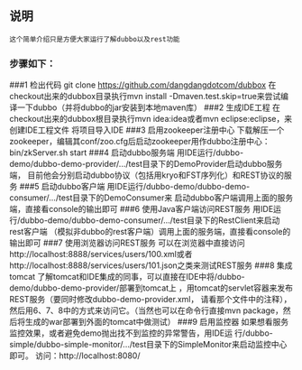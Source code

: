 ## 说明
	这个简单介绍只是方便大家运行了解dubbo以及rest功能

### 步骤如下：

###1 检出代码
	git clone https://github.com/dangdangdotcom/dubbox
	在checkout出来的dubbox目录执行mvn install -Dmaven.test.skip=true来尝试编译一下dubbo（并将dubbo的jar安装到本地maven库）
###2 生成IDE工程
	在checkout出来的dubbox根目录执行mvn idea:idea或者mvn eclipse:eclipse，来创建IDE工程文件
	将项目导入IDE
###3 启用zookeeper注册中心
	下载解压一个zookeeper，编辑其conf/zoo.cfg后启动zookeeper用作dubbo注册中心：bin/zkServer.sh start
###4 启动dubbo服务端
	用IDE运行/dubbo-demo/dubbo-demo-provider/.../test目录下的DemoProvider启动dubbo服务端，
	目前他会分别启动dubbo协议（包括用kryo和FST序列化）和REST协议的服务
###5 启动dubbo客户端
	用IDE运行/dubbo-demo/dubbo-demo-consumer/.../test目录下的DemoConsumer来
	启动dubbo客户端调用上面的服务端，直接看console的输出即可
###6 使用Java客户端访问REST服务
	用IDE运行/dubbo-demo/dubbo-demo-consumer/.../test目录下的RestClient来启动rest客户端
	（模拟非dubbo的rest客户端）调用上面的服务端，直接看console的输出即可
###7 使用浏览器访问REST服务
	可以在浏览器中直接访问http://localhost:8888/services/users/100.xml或者
	http://localhost:8888/services/users/101.json之类来测试REST服务
###8 集成tomcat
	了解tomcat和IDE集成的同事，可以直接在IDE中将/dubbo-demo/dubbo-demo-provider/部署到tomcat上
	，用tomcat的servlet容器来发布REST服务（要同时修改dubbo-demo-provider.xml，
	请看那个文件中的注释），然后用6、7、8中的方式来访问它。（当然也可以在命令行直接mvn package，然后将生成的war部署到外面的tomcat中做测试）
###9 启用监控器
	如果想看服务监控效果，或者避免demo抛出找不到监控的异常警告，用IDE运
	行/dubbo-simple/dubbo-simple-monitor/.../test目录下的SimpleMonitor来启动监控中心即可。
	访问：http://localhost:8080/
